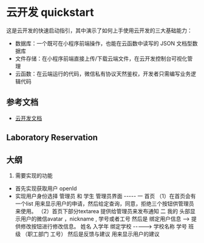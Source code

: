 # 云开发 quickstart

这是云开发的快速启动指引，其中演示了如何上手使用云开发的三大基础能力：

- 数据库：一个既可在小程序前端操作，也能在云函数中读写的 JSON 文档型数据库
- 文件存储：在小程序前端直接上传/下载云端文件，在云开发控制台可视化管理
- 云函数：在云端运行的代码，微信私有协议天然鉴权，开发者只需编写业务逻辑代码

## 参考文档

- [云开发文档](https://developers.weixin.qq.com/miniprogram/dev/wxcloud/basis/getting-started.html)


## Laboratory Reservation 


## 大纲  
1. 需要实现的功能
- 首先实现获取用户 openId
- 实现用户身份选择
管理员 和 学生
管理员界面 -----
一  首页
（1）在首页会有一个list 用来显示用户的申请，然后给定查询，同意，拒绝三个按钮供管理员来使用。
（2）首页下部分textarea 提供给管理员来发布通知
二  我的
头部显示用户的微信avatar ，nickname , 学号或者工号
然后是 
     绑定用户信息 --> 提供修改按钮进行修改信息。 姓名 入学年
     绑定学校 -----> 学校名称  学号  班级 （职工部门 工号）
     然后是反馈与建议  用来显示用户的建议



     






